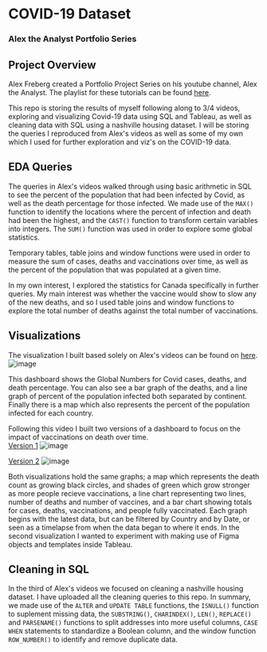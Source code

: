 # COVID-19 Dataset
### Alex the Analyst Portfolio Series  
  
## Project Overview
Alex Freberg created a Portfolio Project Series on his youtube channel, Alex the Analyst. The playlist for these tutorials can be found [here](https://www.youtube.com/watch?v=qfyynHBFOsM&list=PLUaB-1hjhk8H48Pj32z4GZgGWyylqv85f&ab_channel=AlexTheAnalyst).  
  
This repo is storing the results of myself following along to 3/4 videos, exploring and visualizing Covid-19 data using SQL and Tableau, as well as cleaning data with SQL using a nashville housing dataset. I will be storing the queries I reproduced from Alex's videos as well as some of my own which I used for further exploration and viz's on the COVID-19 data.  
  
## EDA Queries
The queries in Alex's videos walked through using basic arithmetic in SQL to see the percent of the population that had been infected by Covid, as well as the death percentage for those infected. We made use of the `MAX()` function to identify the locations where the percent of infection and death had been the highest, and the `CAST()` function to transform certain variables into integers. The `SUM()` function was used in order to explore some global statistics.  
  
Temporary tables, table joins and window functions were used in order to measure the sum of cases, deaths and vaccinations over time, as well as the percent of the population that was populated at a given time.  
  
In my own interest, I explored the statistics for Canada specifically in further queries. My main interest was whether the vaccine would show to slow any of the new deaths, and so I used table joins and window functions to explore the total number of deaths against the total number of vaccinations.  
  
## Visualizations
The visualization I built based solely on Alex's videos can be found on [here](https://public.tableau.com/app/profile/madeline.yoko.lownie/viz/CovidDashboard_16279640860270/Dashboard1).
![image](https://user-images.githubusercontent.com/87314229/128212294-6ad83246-7688-4d8f-ac4c-546ce3d2ec48.png)
  
This dashboard shows the Global Numbers for Covid cases, deaths, and death percentage. You can also see a bar graph of the deaths, and a line graph of percent of the population infected both separated by continent. Finally there is a map which also represents the percent of the population infected for each country.  
  
Following this video I built two versions of a dashboard to focus on the impact of vaccinations on death over time.  
[Version 1](https://public.tableau.com/app/profile/madeline.yoko.lownie/viz/Covid-19DeathsvsVaccines/Dashboard1) 
![image](https://user-images.githubusercontent.com/87314229/128216442-1c37f340-b02f-4f8d-b9e2-871c4f2f2429.png)  
  
[Version 2](https://public.tableau.com/app/profile/madeline.yoko.lownie/viz/COVID-19_v2_16280494209220/Dashboard3)
![image](https://user-images.githubusercontent.com/87314229/128216527-365bce67-502d-4635-9402-d5283f5de74b.png)  
  
Both visualizations hold the same graphs; a map which represents the death count as growing black circles, and shades of green which grow stronger as more people recieve vaccinations, a line chart representing two lines, number of deaths and number of vaccines, and a bar chart showing totals for cases, deaths, vaccinations, and people fully vaccinated. Each graph begins with the latest data, but can be filtered by Country and by Date, or seen as a timelapse from when the data began to where it ends. In the second visualization I wanted to experiment with making use of Figma objects and templates inside Tableau.  
  

## Cleaning in SQL
In the third of Alex's videos we focused on cleaning a nashville housing dataset. I have uploaded all the cleaning queries to this repo. In summary, we made use of the `ALTER` and `UPDATE TABLE` functions, the `ISNULL()` function to suplement missing data, the `SUBSTRING()`, `CHARINDEX()`, `LEN()`, `REPLACE()` and `PARSENAME()` functions to split addresses into more useful columns, `CASE WHEN` statements to standardize a Boolean column, and the window function `ROW_NUMBER()` to identify and remove duplicate data.
